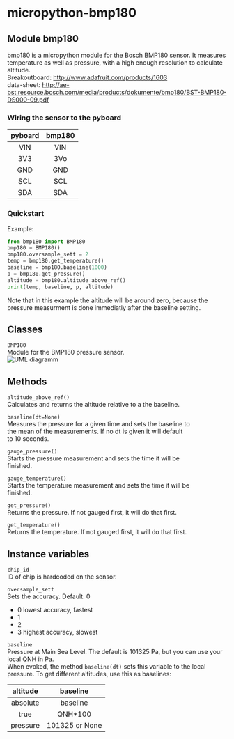 micropython-bmp180
==================

Module bmp180
-----------------
bmp180 is a micropython module for the Bosch BMP180 sensor. It measures
temperature as well as pressure, with a high enough resolution to calculate
altitude.  
Breakoutboard: http://www.adafruit.com/products/1603  
data-sheet: http://ae-bst.resource.bosch.com/media/products/dokumente/bmp180/BST-BMP180-DS000-09.pdf

### Wiring the sensor to the pyboard

| pyboard| bmp180 |
|:------:|:------:|
| VIN    | VIN    |
| 3V3    | 3Vo    |
| GND    | GND    |
| SCL    | SCL    |
| SDA    | SDA    |

### Quickstart

Example:
```python
from bmp180 import BMP180
bmp180 = BMP180()
bmp180.oversample_sett = 2
temp = bmp180.get_temperature()
baseline = bmp180.baseline(1000)
p = bmp180.get_pressure()
altitude = bmp180.altitude_above_ref()
print(temp, baseline, p, altitude)
```
Note that in this example the altitude will be around zero, because the pressure measurment is done immediatly after the baseline setting.

Classes
-------
``BMP180``  
Module for the BMP180 pressure sensor.  
![UML diagramm](https://raw.githubusercontent.com/turbinenreiter/micropython-bmp180/master/classes_BMP180.png "UML diagramm")


Methods
--------------


``altitude_above_ref()``  
Calculates and returns the altitude relative to a the baseline.  

``baseline(dt=None)``  
Measures the pressure for a given time and sets the baseline to  
the mean of the measurements. If no dt is given it will default  
to 10 seconds.

``gauge_pressure()``  
Starts the pressure measurement and sets the time it will be  
finished.

``gauge_temperature()``  
Starts the temperature measurement and sets the time it will be  
finished.

``get_pressure()``  
Returns the pressure. If not gauged first, it will do that first.

``get_temperature()``  
Returns the temperature. If not gauged first, it will do that first.

Instance variables
------------------
``chip_id``  
ID of chip is hardcoded on the sensor.

``oversample_sett``  
Sets the accuracy. Default: 0  
* 0 lowest accuracy, fastest
* 1
* 2
* 3 highest accuracy, slowest

``baseline``  
Pressure at Main Sea Level. The default is 101325 Pa, but you can use your local QNH in Pa.  
When evoked, the method ``baseline(dt)`` sets this variable to the local pressure.
To get different altitudes, use this as baselines:

| altitude |       baseline |  
|:--------:|:--------------:|  
| absolute |       baseline |  
| true     |        QNH*100 |  
| pressure | 101325 or None |  

